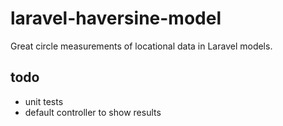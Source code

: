 laravel-haversine-model
=======================

Great circle measurements of locational data in Laravel models.

## todo
* unit tests
* default controller to show results